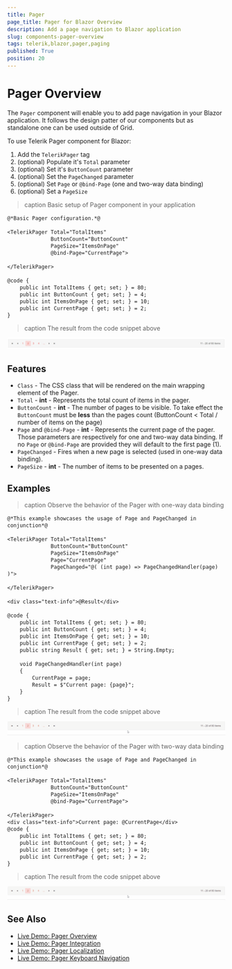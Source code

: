 ```yaml
---
title: Pager
page_title: Pager for Blazor Overview
description: Add a page navigation to Blazor application
slug: components-pager-overview
tags: telerik,blazor,pager,paging
published: True
position: 20
---
```


# Pager Overview

The `Pager` component will enable you to add page navigation in your Blazor application. It follows the design patter of our components but as standalone one can be used outside of Grid.

To use Telerik Pager component for Blazor:
1. Add the `TelerikPager` tag
1. (optional) Populate it's `Total` parameter
1. (optional) Set it's `ButtonCount` parameter
1. (optional) Set the `PageChanged` parameter
1. (optional) Set `Page` or `@bind-Page` (one and two-way data binding)
1. (optional) Set a `PageSize`

>caption Basic setup of Pager component in your application

````CSHTML
@*Basic Pager configuration.*@

<TelerikPager Total="TotalItems"
              ButtonCount="ButtonCount"
              PageSize="ItemsOnPage"
              @bind-Page="CurrentPage">

</TelerikPager>

@code {
    public int TotalItems { get; set; } = 80;
    public int ButtonCount { get; set; } = 4;
    public int ItemsOnPage { get; set; } = 10;
    public int CurrentPage { get; set; } = 2;
}
````

>caption The result from the code snippet above

![basic configuration of the pager](images/pager-basic-configuration-screenshot.jpg)

## Features
* `Class` - The CSS class that will be rendered on the main wrapping element of the Pager.
* `Total` - **int** - Represents the total count of items in the pager.
* `ButtonCount` - **int** - The number of pages to be visible. To take effect the `ButtonCount` must be **less** than the pages count (ButtonCount < Total / number of items on the page)
* `Page` and `@bind-Page` - **int** - Represents the current page of the pager. Those parameters are respectively for one and two-way data binding. If no `Page` or `@bind-Page` are provided they will default to the first page (1).
* `PageChanged` - Fires when a new page is selected (used in one-way data binding).
* `PageSize` - **int** - The number of items to be presented on a pages.

## Examples

>caption Observe the behavior of the Pager with one-way data binding

````CSHTML
@*This example showcases the usage of Page and PageChanged in conjunction*@

<TelerikPager Total="TotalItems"
              ButtonCount="ButtonCount"
              PageSize="ItemsOnPage"
              Page="CurrentPage"
              PageChanged="@( (int page) => PageChangedHandler(page)  )">

</TelerikPager>

<div class="text-info">@Result</div>

@code {
    public int TotalItems { get; set; } = 80;
    public int ButtonCount { get; set; } = 4;
    public int ItemsOnPage { get; set; } = 10;
    public int CurrentPage { get; set; } = 2;
    public string Result { get; set; } = String.Empty;

    void PageChangedHandler(int page)
    {
        CurrentPage = page;
        Result = $"Current page: {page}";
    }
}
````
>caption The result from the code snippet above

![config of the pager with one-way binding](images/pager-data-binding.gif)

>caption Observe the behavior of the Pager with two-way data binding

````CSHTML
@*This example showcases the usage of Page and PageChanged in conjunction*@

<TelerikPager Total="TotalItems"
              ButtonCount="ButtonCount"
              PageSize="ItemsOnPage"
              @bind-Page="CurrentPage">

</TelerikPager>
<div class="text-info">Current page: @CurrentPage</div>
@code {
    public int TotalItems { get; set; } = 80;
    public int ButtonCount { get; set; } = 4;
    public int ItemsOnPage { get; set; } = 10;
    public int CurrentPage { get; set; } = 2;
}
````
>caption The result from the code snippet above

![config of the pager with one-way binding](images/pager-data-binding.gif)

## See Also

* [Live Demo: Pager Overview](https://demos.telerik.com/blazor-ui/pager/overview)
* [Live Demo: Pager Integration](https://demos.telerik.com/blazor-ui/pager/integration)
* [Live Demo: Pager Localization](https://demos.telerik.com/blazor-ui/pager/localization)
* [Live Demo: Pager Keyboard Navigation](https://demos.telerik.com/blazor-ui/pager/keyboard-navigation)
